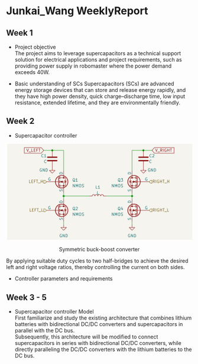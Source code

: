 Junkai_Wang WeeklyReport
==========
Week 1
---------
* Project objective <br> 
The project aims to leverage supercapacitors as a technical support solution for electrical applications and project requirements, such as providing power supply in robomaster where the power demand exceeds 40W.<br>

* Basic understanding of SCs
Supercapacitors (SCs) are advanced energy storage devices that can store and release energy rapidly, and they have high power density, quick charge–discharge time, low input resistance, extended lifetime, and they are environmentally friendly.<br> 

Week 2
---------
*  Supercapacitor controller <br>

<div align=center>
<img src="https://github.com/FURP-2023-2024/Junkai-Wang-WeeklyReport/blob/main/Images/buck-boost%20converter.png">
</div> 

<p align="center">Symmetric buck-boost converter</p>
By applying suitable duty cycles to two half-bridges to achieve the desired left and right voltage ratios, thereby controlling the current on both sides. <br>

*  Controller parameters and requirements
  
Week 3 - 5
---------
*  Supercapacitor controller Model <br>
First familiarize and study the existing architecture that combines lithium batteries with bidirectional DC/DC converters and supercapacitors in parallel with the DC bus. <br>
Subsequently, this architecture will be modified to connect supercapacitors in series with bidirectional DC/DC converters, while directly paralleling the DC/DC converters with the lithium batteries to the DC bus.
